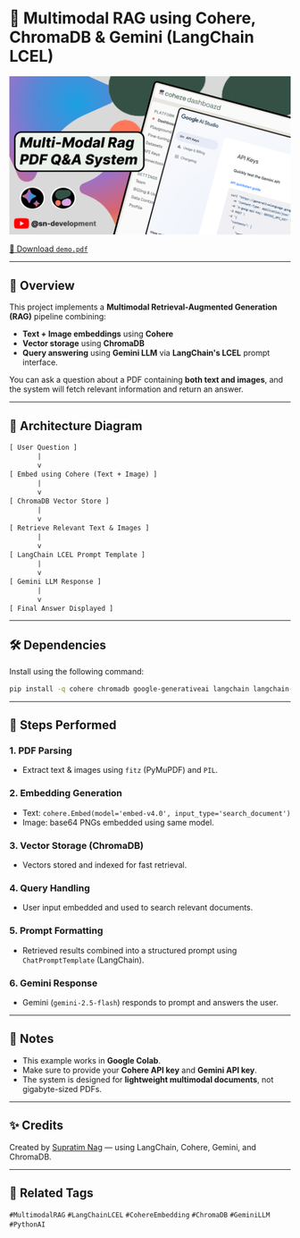 # 📘 Multimodal RAG using Cohere, ChromaDB & Gemini (LangChain LCEL)

![Thumbnail](./assets/multimodal01.png)

[📄 Download `demo.pdf`](./assets/multimodal01.pdf)

---

## 🚀 Overview

This project implements a **Multimodal Retrieval-Augmented Generation (RAG)** pipeline combining:

- **Text + Image embeddings** using **Cohere**
- **Vector storage** using **ChromaDB**
- **Query answering** using **Gemini LLM** via **LangChain's LCEL** prompt interface.

You can ask a question about a PDF containing **both text and images**, and the system will fetch relevant information and return an answer.

---

## 🧠 Architecture Diagram

```
[ User Question ]
       |
       v
[ Embed using Cohere (Text + Image) ]
       |
       v
[ ChromaDB Vector Store ]
       |
       v
[ Retrieve Relevant Text & Images ]
       |
       v
[ LangChain LCEL Prompt Template ]
       |
       v
[ Gemini LLM Response ]
       |
       v
[ Final Answer Displayed ]
```

---

## 🛠️ Dependencies

Install using the following command:

```bash
pip install -q cohere chromadb google-generativeai langchain langchain-google-genai tqdm Pillow scikit-learn pymupdf
```

---

## 🧾 Steps Performed

### 1. PDF Parsing

- Extract text & images using `fitz` (PyMuPDF) and `PIL`.

### 2. Embedding Generation

- Text: `cohere.Embed(model='embed-v4.0', input_type='search_document')`
- Image: base64 PNGs embedded using same model.

### 3. Vector Storage (ChromaDB)

- Vectors stored and indexed for fast retrieval.

### 4. Query Handling

- User input embedded and used to search relevant documents.

### 5. Prompt Formatting

- Retrieved results combined into a structured prompt using `ChatPromptTemplate` (LangChain).

### 6. Gemini Response

- Gemini (`gemini-2.5-flash`) responds to prompt and answers the user.

---

## 📌 Notes

- This example works in **Google Colab**.
- Make sure to provide your **Cohere API key** and **Gemini API key**.
- The system is designed for **lightweight multimodal documents**, not gigabyte-sized PDFs.

---

## ✨ Credits

Created by [Supratim Nag](https://github.com/snsupratim) — using LangChain, Cohere, Gemini, and ChromaDB.

---

## 🧠 Related Tags

`#MultimodalRAG` `#LangChainLCEL` `#CohereEmbedding` `#ChromaDB` `#GeminiLLM` `#PythonAI`

